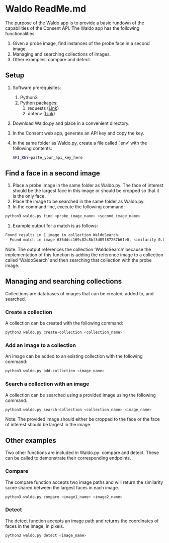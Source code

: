 # Waldo ReadMe.md

The purpose of the Waldo app is to provide a basic rundown of the capabilities of the Consent API. The Waldo app has the following functionalities:

1. Given a probe image, find instances of the probe face in a second image.
2. Managing and searching collections of images.
3. Other examples: compare and detect.

## Setup

1. Software prerequisites:
   1. Python3
   2. Python packages:
      1. requests ([Link](https://pypi.org/project/requests/))
      2. dotenv ([Link](https://pypi.org/project/python-dotenv/))
2. Download Waldo.py and place in a convenient directory.
3. In the Consent web app, generate an API key and copy the key.
4. In the same folder as Waldo.py, create a file called ‘.env’ with the following contents:

   ```bash
   API_KEY=paste_your_api_key_here
   ```

## Find a face in a second image

1. Place a probe image in the same folder as Waldo.py. The face of interest should be the largest face in this image or should be cropped so that it is the only face.
2. Place the image to be searched in the same folder as Waldo.py.
3. In the command line, execute the following command:

```bash
python3 waldo.py find <probe_image_name> <second_image_name>
```

1. Example output for a match is as follows:

```bash
Found results in 1 image in collection WaldoSearch.
- Found match in image 636ddcc169c82c8bf3d09f87287b61e0, similarity 0.83, coordinates (229, 32).
```

Note: The output references the collection ‘WaldoSearch’ because the implementation of this function is adding the reference image to a collection called ‘WaldoSearch’ and then searching that collection with the probe image.

## Managing and searching collections

Collections are databases of images that can be created, added to, and searched.

### Create a collection

A collection can be created with the following command:

```bash
python3 waldo.py create-collection <collection_name>
```

### Add an image to a collection

An image can be added to an existing collection with the following command:

```bash
python3 waldo.py add-collection <image_name>
```

### Search a collection with an image

A collection can be searched using a provided image using the following command.

```bash
python3 waldo.py search-collection <collection_name> <image_name>
```

Note: The provided image should either be cropped to the face or the face of interest should be largest in the image.

## Other examples

Two other functions are included in Waldo.py: compare and detect. These can be called to demonstrate their corresponding endpoints.

### Compare

The compare function accepts two image paths and will return the similarity score shared between the largest faces in each image.

```bash
python3 waldo.py compare <image1_name> <image2_name>
```

### Detect

The detect function accepts an image path and returns the coordinates of faces in the image, in pixels.

```bash
python3 waldo.py detect <image_name>
```
